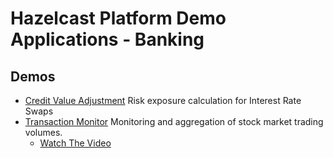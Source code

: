 # Hazelcast Platform Demo Applications - Banking

## Demos

* [Credit Value Adjustment](./credit-value-adjustment) Risk exposure calculation for Interest Rate Swaps
* [Transaction Monitor](./transaction-monitor) Monitoring and aggregation of stock market trading volumes.
  * [Watch The Video](https://hazelcast.com/resources/continuous-query-with-drill-down-demo/)


